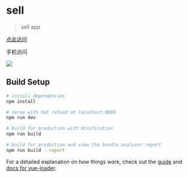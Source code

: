 # sell

> sell app

<a href="http://www.inreead.com/dist/index.html">点此访问</a>

手机访问

<img src="https://gss0.bdstatic.com/5bVWsj_p_tVS5dKfpU_Y_D3/res/img/moe/80329rm3.jpg" />

## Build Setup

``` bash
# install dependencies
npm install

# serve with hot reload at localhost:8080
npm run dev

# build for production with minification
npm run build

# build for production and view the bundle analyzer report
npm run build --report
```

For a detailed explanation on how things work, check out the [guide](http://vuejs-templates.github.io/webpack/) and [docs for vue-loader](http://vuejs.github.io/vue-loader).
